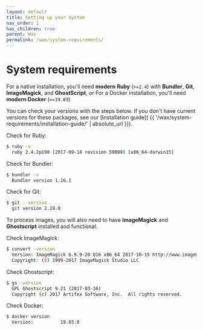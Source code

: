 ```yaml
---
layout: default
title: Setting up your system
nav_order: 1
has_children: true
parent: Wax
permalink: /wax/system-requirements/
---
```


# System requirements

For a native installation, you'll need __modern Ruby__ (`>=2.4`) with __Bundler__,  __Git__, __ImageMagick__, and __GhostScript__, 
_or_ 
For a Docker installation, you'll need __modern Docker__ (`>=19.03`)

You can check your versions with the steps below. If you don't have current versions for these packages, see our [Installation guide]( {{ '/wax/system-requirements/installation-guide/' | absolute_url }}).

Check for Ruby:

```sh
$ ruby -v
  ruby 2.4.2p198 (2017-09-14 revision 59899) [x86_64-darwin15]
```

Check for Bundler:

```sh
$ bundler -v
  Bundler version 1.16.1
```

Check for Git:

```sh
$ git --version
  git version 2.19.0
```

To process images, you will also need to have __ImageMagick__ and __Ghostscript__ installed and functional.

Check ImageMagick:

```sh
$ convert -version
  Version: ImageMagick 6.9.9-20 Q16 x86_64 2017-10-15 http://www.imagemagick.org
  Copyright: (c) 1999-2017 ImageMagick Studio LLC
```

Check Ghostscript:

```sh
$ gs -version
  GPL Ghostscript 9.21 (2017-03-16)
  Copyright (c) 2017 Artifex Software, Inc.  All rights reserved.
```

Check Docker:
```sh
$ docker version
  Version:          19.03.8
```
